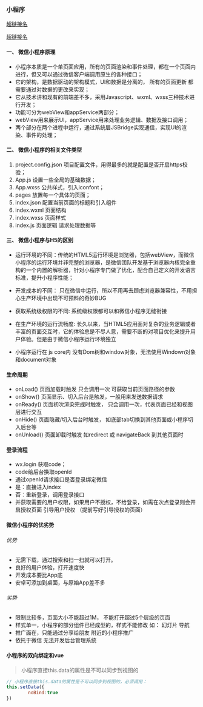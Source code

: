 ### 小程序

<a href="https://blog.csdn.net/qq_41646249/article/details/79845945" target="_blank">超链接名</a>

<a href="https://www.jianshu.com/p/7821aab256a8" target="_blank">超链接名</a>

#### 一、 微信小程序原理

+ 小程序本质是一个单页面应用，所有的页面渲染和事件处理，都在一个页面内进行，但又可以通过微信客户端调用原生的各种接口；
+ 它的架构，是数据驱动的架构模式，UI和数据是分离的， 所有的页面更新 都需要通过对数据的更改来实现；
+ 它从技术讲和现有的前端差不多，采用Javascript、wxml、wxss三种技术进行开发；
+ 功能可分为webView和appService两部分；
+ webView用来展示UI，appService用来处理业务逻辑、数据及接口调用；
+ 两个部分在两个进程中运行，通过系统层JSBridge实现通信，实现UI的渲染、事件的处理；

#### 二、 微信小程序的相关文件类型

1. project.config.json 项目配置文件，用得最多的就是配置是否开启https校验；
2. App.js 设置一些全局的基础数据；
3. App.wxss 公共样式，引入iconfont；
4. pages 放置每一个具体的页面；
5. index.json 配置当前页面的标题和引入组件
6. index.wxml 页面结构
7. index.wxss 页面样式
8. index.js   页面逻辑 请求处理数据等

#### 三、 微信小程序与H5的区别

+ 运行环境的不同：传统的HTML5运行环境是浏览器，包括webView，而微信小程序的运行环境并非完整的浏览器，是微信团队开发基于浏览器内核完全重构的一个内置的解析器，针对小程序专门做了优化，配合自己定义的开发语言标准，提升小程序性能；

+ 开发成本的不同： 只在微信中运行，所以不用再去顾虑浏览器兼容性，不用担心生产环境中出现不可预料的奇妙BUG

+ 获取系统级权限的不同: 系统级权限都可以和微信小程序无缝衔接

+ 在生产环境的运行流畅度: 长久以来，当HTML5应用面对复杂的业务逻辑或者丰富的页面交互时，它的体验总是不尽人意，需要不断的对项目优化来提升用户体验。但是由于微信小程序运行环境独立

+ 小程序运行在 js core内 没有Dom树和window对象，无法使用Windown对象和document对象

#### 生命周期

+ onLoad() 页面加载时触发 只会调用一次 可获取当前页面路径的参数
+ onShow() 页面显示、切入后台是触发，一般用来发送数据请求
+ onReady() 页面初次渲染完成时触发， 只会调用一次，代表页面已经和视图层进行交互
+ onHide() 页面隐藏/切入后台时触发， 如底部tab切换到其他页面或小程序切入后台等
+ onUnload() 页面卸载时触发 如redirect 或 navigateBack 到其他页面时

#### 登录流程

+ wx.login 获取code；
+ code给后台换取openId  
+ 通过openId请求接口是否登录绑定微信
+ 是：直接进入index
+ 否：重新登录，调用登录接口
+ 并获取需要的用户权限，如果用户不授权，不给登录，如需在次点登录则会开启授权页面 引导用户授权 （提前写好引导授权的页面）

#### 微信小程序的优劣势

###### 优势

+ 无需下载，通过搜索和扫一扫就可以打开。
+ 良好的用户体验，打开速度快
+ 开发成本要比App底
+ 安卓可添加到桌面，与原始App差不多

###### 劣势

+ 限制比较多，页面大小不能超过1M， 不能打开超过5个层级的页面
+ 样式单一，小程序的部分组件已经成型的，样式不能修改 如： 幻灯片 导航
+ 推广面在，只能通过分享给朋友 附近的小程序推广
+ 依托于微信 无法开发后台管理系统

#### 小程序的双向绑定和vue

> 小程序直接this.data的属性是不可以同步到视图的

```js
// 小程序直接this.data的属性是不可以同步到视图的，必须调用：
this.setData({
        noBind:true
})
```

